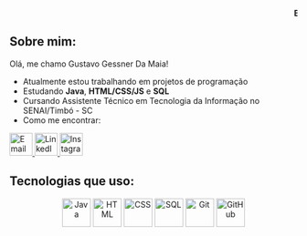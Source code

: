 <p align="center">
  <marquee behavior="scroll" direction="left" scrollamount="10">
    <strong>Bem-vindo ao meu GitHub!</strong>
  </marquee>
</p>


## Sobre mim:

Olá, me chamo Gustavo Gessner Da Maia!

- Atualmente estou trabalhando em projetos de programação
- Estudando **Java**, **HTML/CSS/JS** e **SQL**
- Cursando Assistente Técnico em Tecnologia da Informação no SENAI/Timbó - SC
- Como me encontrar:

<p align="left">
  <a href="mailto:gustavo_g_da-maia@estudante.sesisenai.org.br">
    <img src="https://img.icons8.com/ios-glyphs/30/000000/email.png" alt="Email" width="40" height="40"/>
  </a>
  <a href="https://www.linkedin.com/in/gustavo-gessner-da-maia-989437314">
    <img src="https://img.icons8.com/ios-filled/30/000000/linkedin.png" alt="LinkedIn" width="40" height="40"/>
  </a>
  <a href="https://www.instagram.com/gustavo._gm/">
    <img src="https://img.icons8.com/ios-glyphs/30/000000/instagram-new.png" alt="Instagram" width="40" height="40"/>
  </a>
</p>

## Tecnologias que uso:

<p align="center">
  <img src="https://cdn.jsdelivr.net/gh/devicons/devicon/icons/java/java-original.svg" alt="Java" width="50" height="50"/>
  <img src="https://cdn.jsdelivr.net/gh/devicons/devicon/icons/html5/html5-original.svg" alt="HTML" width="50" height="50"/>
  <img src="https://cdn.jsdelivr.net/gh/devicons/devicon/icons/css3/css3-original.svg" alt="CSS" width="50" height="50"/>
  <img src="https://cdn.jsdelivr.net/gh/devicons/devicon/icons/mysql/mysql-original.svg" alt="SQL" width="50" height="50"/>
  <img src="https://cdn.jsdelivr.net/gh/devicons/devicon/icons/git/git-original.svg" alt="Git" width="50" height="50"/>
  <img src="https://cdn.jsdelivr.net/gh/devicons/devicon/icons/github/github-original.svg" alt="GitHub" width="50" height="50"/>
</p>
